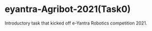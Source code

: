 # eyantra-Agribot-2021(Task0)
Introductory task that kicked off e-Yantra Robotics competition 2021.
